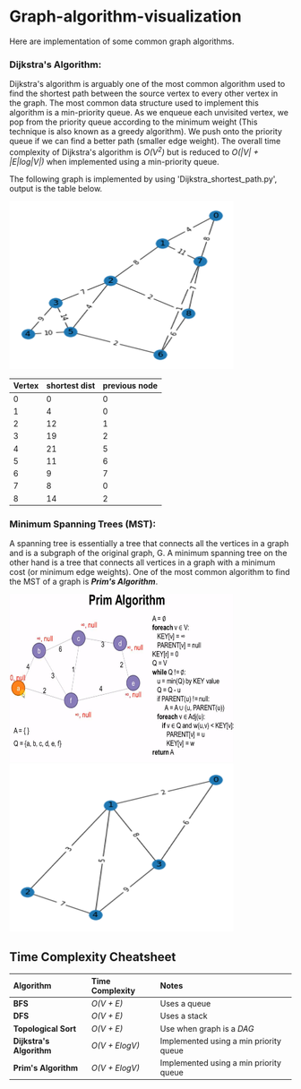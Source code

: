 # Graph-algorithm-visualization
Here are implementation of some common graph algorithms.

### Dijkstra's Algorithm:

Dijkstra's algorithm is arguably one of the most common algorithm used to find
the shortest path between the source vertex to every other vertex in the graph.
The most common data structure used to implement this algorithm is a
min-priority queue. As we enqueue each unvisited vertex, we pop from the
priority queue according to the minimum weight (This technique is also known as
a greedy algorithm). We push onto the priority queue if we can find a better
path (smaller edge weight). The overall time complexity of Dijkstra's algorithm
is *O(V<sup>2</sup>)* but is reduced to
*O(|V| + |E|log|V|)* when implemented using a min-priority queue.

The following graph is implemented by using 'Dijkstra_shortest_path.py', output is the table below.

<img src="images/graph_Dijkstra.png" width="400px" height="300px" />



| Vertex 						| shortest dist     				| previous node    			|
| :------------- 					| :------------- 					|	:------------- 		|
|0 	 |0  |	 0|
|1 	 |4 |	 0|
|2	 |12 |	 1|
|3	 |19 |	 2|
|4	 |21 |	 5|
|5	 |11|	 6|
|6 	 |9 |	 7|
|7	 |8 |	 0|
|8 	 |14 |	 2|


### Minimum Spanning Trees (MST):

A spanning tree is essentially a tree that connects all the vertices in a graph
and is a subgraph of the original graph, G. A minimum spanning tree on the other
hand is a tree that connects all vertices in a graph with a minimum cost
(or minimum edge weights). One of the most common algorithm to find the MST of a
graph is ***Prim's Algorithm***. 

<img src="images/MST_prim.png" width="400px" height="300px" />

<img src="images/graph_mst_prim.png" width="400px" height="300px" />





## Time Complexity Cheatsheet
| Algorithm 						| Time Complexity     				| Notes     			|
| :------------- 					| :------------- 					|	:------------- 		|
| **BFS** 							| *O(V + E)*						|	Uses a queue					|
| **DFS** 							| *O(V + E)*						|	Uses a stack					|
| **Topological Sort** 				| *O(V + E)*						| Use when graph is a _DAG_					|
| **Dijkstra's Algorithm** 			| *O(V + ElogV)*						|Implemented using a min priority queue|
| **Prim's Algorithm** 				| *O(V + ElogV)*						|Implemented using a min priority queue|
